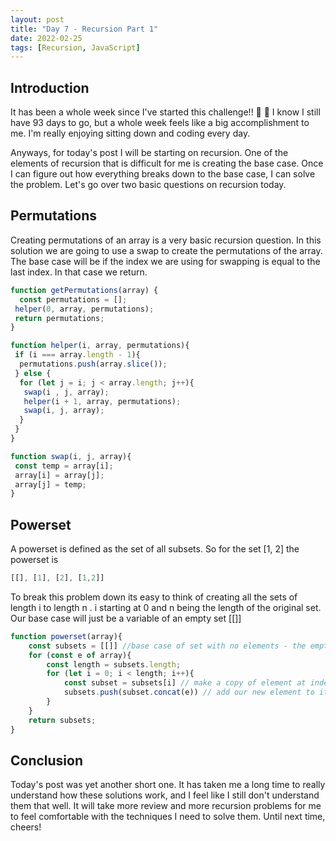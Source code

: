 ```yaml
---
layout: post
title: "Day 7 - Recursion Part 1"
date: 2022-02-25
tags: [Recursion, JavaScript]
---
```


## Introduction

It has been a whole week since I've started this challenge!! 🎉 🎉  I know I still have 93 days to go, but a whole week feels like a big accomplishment to me. I'm really enjoying sitting down and coding every day.

Anyways, for today's post I will be starting on recursion. One of the elements of recursion that is difficult for me is creating the base case. Once I can figure out how everything breaks down to the base case, I can solve the problem. Let's go over two basic questions on recursion today.

## Permutations

Creating permutations of an array is a very basic recursion question. In this solution we are going to use a swap to create the permutations of the array. The base case will be if the index we are using for swapping is equal to the last index. In that case we return.

```js
function getPermutations(array) {
  const permutations = [];
 helper(0, array, permutations);
 return permutations;
}

function helper(i, array, permutations){
 if (i === array.length - 1){
  permutations.push(array.slice());
 } else {
  for (let j = i; j < array.length; j++){
   swap(i , j, array);
   helper(i + 1, array, permutations);
   swap(i, j, array);
  }
 }
}

function swap(i, j, array){
 const temp = array[i];
 array[i] = array[j];
 array[j] = temp;
}

```

## Powerset

A powerset is defined as the set of all subsets. So for the set [1, 2] the powerset is

```js
[[], [1], [2], [1,2]]
```

To break this problem down its easy to think of creating all the sets of length i to length n . i starting at 0 and n being the length of the original set. Our base case will just be a variable of an empty set [[]]

```js
function powerset(array){
    const subsets = [[]] //base case of set with no elements - the empty set
    for (const e of array){
        const length = subsets.length;
        for (let i = 0; i < length; i++){
            const subset = subsets[i] // make a copy of element at index i
            subsets.push(subset.concat(e)) // add our new element to it
        }
    }
    return subsets;
}

```

## Conclusion

Today's post was yet another short one. It has taken me a long time to really understand how these solutions work, and I feel like I still don't understand them that well. It will take more review and more recursion problems for me to feel comfortable with the techniques I need to solve them. Until next time, cheers!

